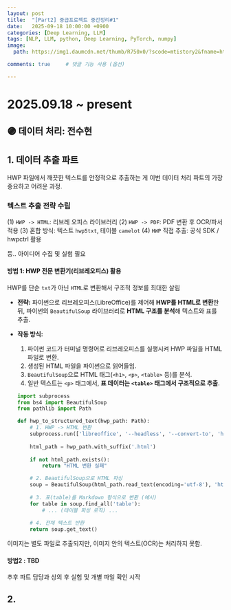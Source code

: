 ```yaml
---
layout: post
title:  "[Part2] 중급프로젝트 중간정리#1"
date:   2025-09-18 10:00:00 +0900
categories: [Deep Learning, LLM]
tags: [NLP, LLM, python, Deep Learning, PyTorch, numpy]
image:
  path: https://img1.daumcdn.net/thumb/R750x0/?scode=mtistory2&fname=https%3A%2F%2Fblog.kakaocdn.net%2Fdn%2F4qgsr%2FbtsFEtondnt%2FXoFKqUvKEaFyQubZZyLIPk%2Fimg.png

comments: true     # 댓글 기능 사용 (옵션)

---
```

# 2025.09.18 ~ present

## 🟣 데이터 처리: 전수현

## 1. 데이터 추출 파트
HWP 파일에서 깨끗한 텍스트를 안정적으로 추출하는 게 이번 데이터 처리 파트의 가장 중요하고 어려운 과정.


### 텍스트 추출 전략 수립
(1) `HWP -> HTML`: 리브레 오피스 라이브러리
(2) `HWP -> PDF`: PDF 변환 후 OCR/파서 적용
(3) 혼합 방식: 텍스트 `hwp5txt`, 테이블 `camelot`
(4) `HWP` 직접 추출: 공식 SDK / hwpctrl 활용

등.. 아이디어 수집 및 실험 필요

#### **방법 1: HWP 전문 변환기(리브레오피스) 활용**

HWP를 단순 `txt`가 아닌 `HTML`로 변환해서 구조적 정보를 최대한 살림

  * **전략:** 파이썬으로 리브레오피스(LibreOffice)를 제어해 **HWP를 HTML로 변환**한 뒤, 파이썬의 `BeautifulSoup` 라이브러리로 **HTML 구조를 분석**해 텍스트와 표를 추출.

  * **작동 방식:**

    1.  파이썬 코드가 터미널 명령어로 리브레오피스를 실행시켜 HWP 파일을 HTML 파일로 변환.
    2.  생성된 HTML 파일을 파이썬으로 읽어들임.
    3.  `BeautifulSoup`으로 HTML 태그(`<h1>`, `<p>`, `<table>` 등)를 분석.
    4.  일반 텍스트는 `<p>` 태그에서, **표 데이터는 `<table>` 태그에서 구조적으로 추출**.


    ```python
    import subprocess
    from bs4 import BeautifulSoup
    from pathlib import Path

    def hwp_to_structured_text(hwp_path: Path):
        # 1. HWP -> HTML 변환
        subprocess.run(['libreoffice', '--headless', '--convert-to', 'html', str(hwp_path)], capture_output=True)
        
        html_path = hwp_path.with_suffix('.html')
        
        if not html_path.exists():
            return "HTML 변환 실패"

        # 2. BeautifulSoup으로 HTML 파싱
        soup = BeautifulSoup(html_path.read_text(encoding='utf-8'), 'html.parser')
        
        # 3. 표(table)를 Markdown 형식으로 변환 (예시)
        for table in soup.find_all('table'):
            # ... (테이블 파싱 로직) ...
        
        # 4. 전체 텍스트 반환
        return soup.get_text()
    ```


이미지는 별도 파일로 추출되지만, 이미지 안의 텍스트(OCR)는 처리하지 못함.


#### **방법2** : TBD
추후 파트 담당과 상의 후 실험 및 개별 파일 확인 시작



## 2. 